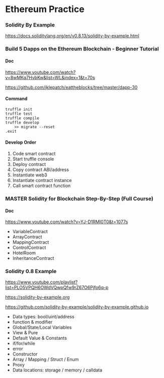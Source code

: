 # Ethereum Practice

### Solidity By Example

https://docs.soliditylang.org/en/v0.8.13/solidity-by-example.html

### Build 5 Dapps on the Ethereum Blockchain - Beginner Tutorial

#### Doc

https://www.youtube.com/watch?v=8wMKq7HvbKw&list=WL&index=1&t=70s

https://github.com/jklepatch/eattheblocks/tree/master/dapp-30

#### Command

```
truffle init
truffle test
truffle compile
truffle develop
    >> migrate --reset
.exit
```

#### Develop Order

1. Code smart contract
2. Start truffle console
3. Deploy contract
4. Copy contract ABI/address
5. Instantiate web3
6. Instantiate contract instance
7. Call smart contract function

### MASTER Solidity for Blockchain Step-By-Step (Full Course)

#### Doc

https://www.youtube.com/watch?v=YJ-D1RMI0T0&t=1077s

 - VariableContract
 - ArrayContract
 - MappingContract
 - ControlContract
 - HotelRoom
 - InheritanceContract

### Solidity 0.8 Example

https://www.youtube.com/playlist?list=PLO5VPQH6OWdVQwpQfw9rZ67O6Pjfo6q-p

https://solidity-by-example.org

https://github.com/solidity-by-example/solidity-by-example.github.io

 - Data types: bool/uint/address
 - function & modifier
 - Global/State/Local Variables
 - View & Pure
 - Default Value & Constants
 - if/for/while
 - error
 - Constructor
 - Array / Mapping / Struct / Enum
 - Proxy
 - Data locations: storage / memory / calldata